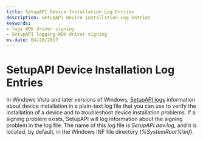 ```yaml
---
title: SetupAPI Device Installation Log Entries
description: SetupAPI Device Installation Log Entries
keywords:
- logs WDK driver signing
- SetupAPI logging WDK driver signing
ms.date: 04/20/2017
---
```


# SetupAPI Device Installation Log Entries


In Windows Vista and later versions of Windows, [SetupAPI logs](setupapi-logging--windows-vista-and-later-.md) information about device installation in a plain-text log file that you can use to verify the installation of a device and to troubleshoot device installation problems. If a signing problem exists, SetupAPI will log information about the signing problem in the log file. The name of this log file is *SetupAPI.dev.log*, and it is located, by default, in the Windows INF file directory (*%SystemRoot%\\inf*).

 

 






